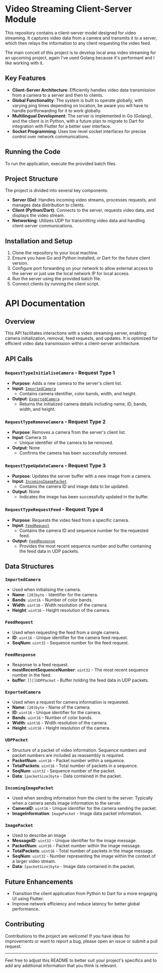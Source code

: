 # Video Streaming Client-Server Module

This repository contains a client-server model designed for video streaming. It captures video data from a camera and transmits it to a server, which then relays the information to any client requesting the video feed.

The main conceit of this project is to develop local area video streaming for an upcoming project, again I've used Golang because it's performant and I like working with it.

## Key Features

- **Client-Server Architecture**: Efficiently handles video data transmission from a camera to a server and then to clients.
- **Global Functionality**: The system is built to operate globally, with varying ping times depending on location, be aware you will have to handle portforwarding for it to work globally.
- **Multilingual Development**: The server is implemented in Go (Golang), and the client is in Python, with a future plan to migrate to Dart for integration with Flutter for a better user interface.
- **Socket Programming**: Uses low-level socket interfaces for precise control over network communications.

## Running the Code

To run the application, execute the provided batch files.

## Project Structure

The project is divided into several key components:

- **Server (Go)**: Handles incoming video streams, processes requests, and manages data distribution to clients.
- **Client (Python/Dart)**: Connects to the server, requests video data, and displays the video stream.
- **Networking**: Utilizes UDP for transmitting video data and handling client-server communications.

## Installation and Setup

1. Clone the repository to your local machine.
2. Ensure you have Go and Python installed, or Dart for the future client version.
3. Configure port forwarding on your network to allow external access to the server or just use the local network IP for local access.
4. Run the server using the provided batch file.
5. Connect clients by running the client script.


# API Documentation

## Overview
This API facilitates interactions with a video streaming server, enabling camera initialization, removal, feed requests, and updates. It is optimized for efficient video data transmission within a client-server architecture.

## API Calls

### `RequestTypeInitialiseCamera` - Request Type 1
- **Purpose**: Adds a new camera to the server's client list.
- **Input**: [`ImportedCamera`](#importedcamera)
  - Contains camera identifier, color bands, width, and height.
- **Output**: [`ExportedCamera`](#exportedcamera)
  - Returns the initialized camera details including name, ID, bands, width, and height.

### `RequestTypeRemoveCamera` - Request Type 2
- **Purpose**: Removes a camera from the server's client list.
- **Input**: Camera `ID`
  - Unique identifier of the camera to be removed.
- **Output**: None
  - Confirms the camera has been successfully removed.

### `RequestTypeUpdateCamera` - Request Type 3
- **Purpose**: Updates the server buffer with a new image from a camera.
- **Input**: [`IncomingImagePacket`](#incomingimagepacket)
  - Contains the camera ID and image data to be updated.
- **Output**: None
  - Indicates the image has been successfully updated in the buffer.

### `RequestTypeRequestFeed` - Request Type 4
- **Purpose**: Requests the video feed from a specific camera.
- **Input**: [`FeedRequest`](#feedrequest)
  - Contains the camera ID and sequence number for the requested feed.
- **Output**: [`FeedResponse`](#feedresponse)
  - Provides the most recent sequence number and buffer containing the feed data in UDP packets.




## Data Structures

### `ImportedCamera`
- Used when initialising the camera.
- **Name**: `[20]byte` - Identifier for the camera.
- **Bands**: `uint16` - Number of color bands.
- **Width**: `uint16` - Width resolution of the camera.
- **Height**: `uint16` - Height resolution of the camera.

### `FeedRequest`
- Used when requesting the feed from a single camera.
- **ID**: `uint16` - Unique identifier for the camera feed request.
- **SeqNum**: `uint32` - Sequence number for the feed request.

### `FeedResponse`
- Response to a feed request.
- **mostRecentSequenceNumber**: `uint32` - The most recent sequence number in the feed.
- **buffer**: `[][]UDPPacket` - Buffer holding the feed data in UDP packets.

### `ExportedCamera`
- Used when a request for camera information is requested.
- **Name**: `[20]byte` - Name of the camera.
- **ID**: `uint16` - Unique identifier for the camera.
- **Bands**: `uint16` - Number of color bands.
- **Width**: `uint16` - Width resolution of the camera.
- **Height**: `uint16` - Height resolution of the camera.

### `UDPPacket`
- Structure of a packet of video information. Sequence numbers and packet numbers are included as reassembly is required.
- **PacketNum**: `uint16` - Packet number within a sequence.
- **TotalPackets**: `uint16` - Total number of packets in a sequence.
- **SeqNum**: `uint32` - Sequence number of the packet.
- **Data**: `[packetSize]byte` - Data contained in the packet.

### `IncomingImagePacket`
- Used when sending information from the client to the server. Typically when a camera sends image information to the server.
- **CameraID**: `uint16` - Unique identifier for the camera sending the packet.
- **ImageInformation**: `ImagePacket` - Image data packet information.

### `ImagePacket`
- Used to describe an image
- **MessageID**: `uint32` - Unique identifier for the image message.
- **PacketNum**: `uint16` - Packet number within the image message.
- **TotalPackets**: `uint16` - Total number of packets in the image message.
- **SeqNum**: `uint32` - Number representing the image within the context of a larger video stream.
- **Data**: `[packetSize]byte` - Image data contained in the packet.




## Future Enhancements

- Transition the client application from Python to Dart for a more engaging UI using Flutter.
- Improve network efficiency and reduce latency for better global performance.

## Contributing

Contributions to the project are welcome! If you have ideas for improvements or want to report a bug, please open an issue or submit a pull request.

---

Feel free to adjust this README to better suit your project's specifics and to add any additional information that you think is relevant.
